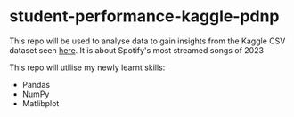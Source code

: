 # student-performance-kaggle-pdnp

This repo will be used to analyse data to gain insights from the Kaggle CSV dataset seen [here](https://www.kaggle.com/datasets/rabieelkharoua/students-performance-dataset/data).
It is about Spotify's most streamed songs of 2023

This repo will utilise my newly learnt skills:

* Pandas 
* NumPy
* Matlibplot 
